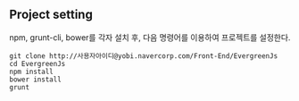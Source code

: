 ## Project setting

npm, grunt-cli, bower를 각자 설치 후, 다음 명령어를 이용하여 프로젝트를 설정한다.
```
git clone http://사용자아이디@yobi.navercorp.com/Front-End/EvergreenJs
cd EvergreenJs
npm install
bower install
grunt
```
